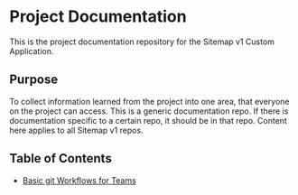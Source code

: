 # Project Documentation

This is the project documentation repository for the Sitemap v1 Custom Application.

## Purpose

To collect information learned from the project into one area, that everyone on the project can access. This is a generic documentation repo. If there is documentation specific to a certain repo, it should be in that repo. Content here applies to all Sitemap v1 repos.

## Table of Contents

- [Basic git Workflows for Teams](./process/basic-team-git-workflow.md)